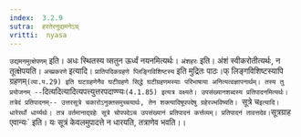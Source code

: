 ```yaml
---
index:  3.2.9
sutra:  हरतेरनुद्यमनेऽच्
vritti:  nyasa
---
```


`उद्यमनमुत्क्षेपणम्` इति। अधः स्थितस्य व्सतुन ऊर्ध्वं नयनमित्यर्थः। `अंशहरः` इति। अंशं स्वीकरोतीत्यर्थः, न तूत्क्षेपयति।
`अच्प्रकरणे` इत्यादि। `प्रातिपदिकग्रहणे प्लिङ्गिविशिष्टस्य` इति मुद्रितः पाठः।फ् लिङ्गविशिष्टस्यापि ग्रहणम्` (व्या.प.29) इति घटग्रहणेनैव घटीग्रहणे सिद्धे घटीग्रहणमस्याः परिभाषाया अनित्यत्वज्ञापनार्थम्। तस्य तु प्रयोजनम् -- `दित्यदित्यादित्यपत्त्युत्तरपदाण्ण्यः`(4.1.85) इत्यत्र वक्ष्यते। उपसंख्यानशब्दस्य प्रतिपादनमित्यर्थः। तत्रेदं प्रतिपादनम्-- उत्तरसूत्रे चकारोऽनुक्तसमुच्चयार्थः, तेन शक्त्यादिषूपपदेषु ग्रहेरज्भविष्यति।
`सूत्रे च` इत्यादि। धारेरर्थो धार्य्यर्थः। तत्र वर्तमानाद्ग्रहेः सूत्रे चोपपदेऽच उपसंख्यानं प्रतिपादनं कर्त्तव्यम्। प्रतिपादनं तावत्तदेव। `सूत्रग्राह एवान्यः` इति। यः सूत्रं केवलमुपादत्ते न धारयति, तत्राणेव भवति।।

